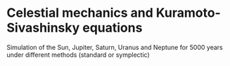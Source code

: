 # Celestial mechanics and Kuramoto-Sivashinsky equations

Simulation of the Sun, Jupiter, Saturn, Uranus and Neptune for 5000 years under different methods (standard or symplectic)

